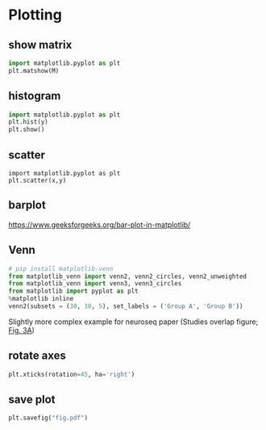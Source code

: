 # Plotting

## show matrix

```Python
import matplotlib.pyplot as plt
plt.matshow(M)
```

## histogram

```Python
import matplotlib.pyplot as plt
plt.hist(y)
plt.show()
```

## scatter

```
import matplotlib.pyplot as plt
plt.scatter(x,y)
```

## barplot

https://www.geeksforgeeks.org/bar-plot-in-matplotlib/

## Venn

```Python
# pip install matplotlib-venn
from matplotlib_venn import venn2, venn2_circles, venn2_unweighted
from matplotlib_venn import venn3, venn3_circles
from matplotlib import pyplot as plt
%matplotlib inline
venn2(subsets = (30, 10, 5), set_labels = ('Group A', 'Group B'))
```

Slightly more complex example for neuroseq paper (Studies overlap figure; [Fig. 3A](https://github.com/single-cell-genetics/singlecell_neuroseq_paper/blob/main/plotting_notebooks/Figure_3/Figure_3a.ipynb))

## rotate axes

```Python
plt.xticks(rotation=45, ha='right')
```

## save plot

```Python
plt.savefig("fig.pdf")
```
